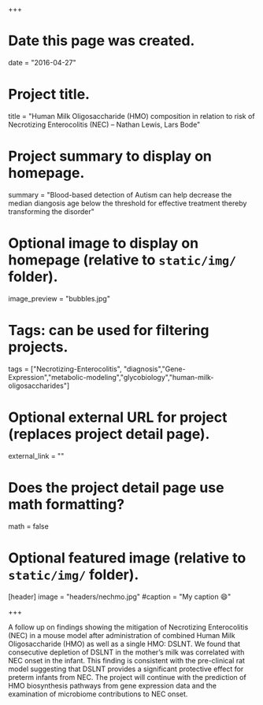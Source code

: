 +++
# Date this page was created.
date = "2016-04-27"

# Project title.
title = "Human Milk Oligosaccharide (HMO) composition in relation to risk of Necrotizing Enterocolitis (NEC) – Nathan Lewis, Lars Bode"

# Project summary to display on homepage.
summary = "Blood-based detection of Autism can help decrease the median diangosis age below the threshold for effective treatment thereby transforming the disorder"

# Optional image to display on homepage (relative to `static/img/` folder).
image_preview = "bubbles.jpg"

# Tags: can be used for filtering projects.
tags = ["Necrotizing-Enterocolitis", "diagnosis","Gene-Expression","metabolic-modeling","glycobiology","human-milk-oligosaccharides"]

# Optional external URL for project (replaces project detail page).
external_link = ""

# Does the project detail page use math formatting?
math = false

# Optional featured image (relative to `static/img/` folder).
[header]
image = "headers/nechmo.jpg"
#caption = "My caption :smile:"

+++

A follow up on findings showing the mitigation of Necrotizing Enterocolitis (NEC) in a mouse model after administration of combined Human Milk Oligosaccharide (HMO) as well as a single HMO: DSLNT. We found that consecutive depletion of DSLNT in the mother’s milk was correlated with NEC onset in the infant. This finding is consistent with the pre-clinical rat model suggesting that DSLNT provides a significant protective effect for preterm infants from NEC.
The project will continue with the prediction of HMO biosynthesis pathways from gene expression data and the examination of microbiome contributions to NEC onset.